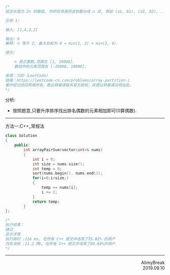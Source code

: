```C
/*
给定长度为 2n 的数组, 你的任务是将这些数分成 n 对, 例如 (a1, b1), (a2, b2), ..., (an, bn) ，使得从1 到 n 的 min(ai, bi) 总和最大。

示例 1:

输入: [1,4,3,2]

输出: 4
解释: n 等于 2, 最大总和为 4 = min(1, 2) + min(3, 4).

提示:

    n 是正整数,范围在 [1, 10000].
    数组中的元素范围在 [-10000, 10000].

来源：力扣（LeetCode）
链接：https://leetcode-cn.com/problems/array-partition-i
著作权归领扣网络所有。商业转载请联系官方授权，非商业转载请注明出处。
*/
```

分析:
+ 按照题意,只要升序排序找出排名偶数的元素相加即可(0算偶数).


***
方法一:C++_常规法
```C++
class Solution
{
    public:
        int arrayPairSum(vector<int>& nums)
        {
            int i = 0;
            int size = nums.size();
            int temp = 0;
            sort(nums.begin(), nums.end());
            for(i=0;i<size;)
            {
                temp += nums[i];
                i += 2;
            }
            return temp;
        }
};

/*
执行结果：
通过
显示详情
执行用时 :116 ms, 在所有 C++ 提交中击败了35.02% 的用户
内存消耗 :11.2 MB, 在所有 C++ 提交中击败了86.69%的用户
*/
```


***
<div align = right>
AlimyBreak
</div>
<div align = right>
2019.09.10
</div>